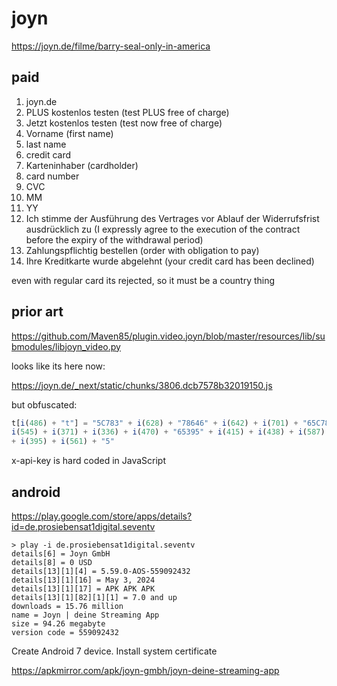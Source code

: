# joyn

https://joyn.de/filme/barry-seal-only-in-america

## paid

1. joyn.de
2. PLUS kostenlos testen (test PLUS free of charge)
3. Jetzt kostenlos testen (test now free of charge)
4. Vorname (first name)
5. last name
6. credit card
7. Karteninhaber (cardholder)
8. card number
9. CVC
10. MM
11. YY
12. Ich stimme der Ausführung des Vertrages vor Ablauf der Widerrufsfrist
   ausdrücklich zu (I expressly agree to the execution of the contract before the
   expiry of the withdrawal period)
13. Zahlungspflichtig bestellen (order with obligation to pay)
14. Ihre Kreditkarte wurde abgelehnt (your credit card has been declined)

even with regular card its rejected, so it must be a country thing

## prior art

<https://github.com/Maven85/plugin.video.joyn/blob/master/resources/lib/submodules/libjoyn_video.py>

looks like its here now:

<https://joyn.de/_next/static/chunks/3806.dcb7578b32019150.js>

but obfuscated:

~~~js
t[i(486) + "t"] = "5C783" + i(628) + "78646" + i(642) + i(701) + "65C78" +
i(545) + i(371) + i(336) + i(470) + "65395" + i(415) + i(438) + i(587) + i(468)
+ i(395) + i(561) + "5"
~~~

x-api-key is hard coded in JavaScript

## android

https://play.google.com/store/apps/details?id=de.prosiebensat1digital.seventv

~~~
> play -i de.prosiebensat1digital.seventv
details[6] = Joyn GmbH
details[8] = 0 USD
details[13][1][4] = 5.59.0-AOS-559092432
details[13][1][16] = May 3, 2024
details[13][1][17] = APK APK APK
details[13][1][82][1][1] = 7.0 and up
downloads = 15.76 million
name = Joyn | deine Streaming App
size = 94.26 megabyte
version code = 559092432
~~~

Create Android 7 device. Install system certificate

https://apkmirror.com/apk/joyn-gmbh/joyn-deine-streaming-app
